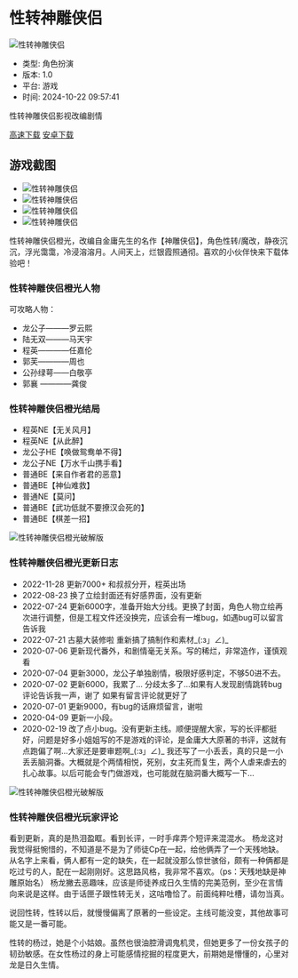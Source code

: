 # 性转神雕侠侣

![性转神雕侠侣](http://i-1.4339.net.cn/2023/0814/fea5d62ec34b4efa8a5cf8c1698a25de.jpg)

- 类型: 角色扮演
- 版本: 1.0
- 平台: 游戏
- 时间: 2024-10-22 09:57:41

性转神雕侠侣影视改编剧情

[高速下载](javascript:;) [安卓下载](http://11.4339ptdown.wxzcname.cn:8021/game/2023/Q3/xzsdxl.apk?tk=QOyY2YjhTOjFTO5IzNhVDO5QmN4QjZ5ETOjZTYzYjN3wnbvxHdl5mL5MzM0wXM2YjM5MTOzcTM)

## 游戏截图

- ![性转神雕侠侣](http://i-1.4339.net.cn/2023/0814/af13264ba84142d5acc24c20f344de14.jpg)
- ![性转神雕侠侣](http://i-1.4339.net.cn/2023/0814/b8bb280245b34e89b6bc1e8e5facb443.jpg)
- ![性转神雕侠侣](http://i-1.4339.net.cn/2023/0814/b1419d596169490a9c4e9d3cd77cbac6.jpg)
- ![性转神雕侠侣](http://i-1.4339.net.cn/2023/0814/a81b4299082a4846a3282f0efb870940.jpg)

性转神雕侠侣橙光，改编自金庸先生的名作【神雕侠侣】，角色性转/魔改，静夜沉沉，浮光霭霭，冷浸溶溶月。人间天上，烂银霞照通彻。喜欢的小伙伴快来下载体验吧！

### 性转神雕侠侣橙光人物

可攻略人物：

- 龙公子———罗云熙
- 陆无双———马天宇
- 程英————任嘉伦
- 郭芙————周也
- 公孙绿萼——白敬亭
- 郭襄 ————龚俊

### 性转神雕侠侣橙光结局

- 程英NE【无关风月】
- 程英NE【从此醉】
- 龙公子HE【唤做鸳鸯单不得】
- 龙公子NE【万水千山携手看】
- 普通BE【来自作者君的恶意】
- 普通BE【神仙难救】
- 普通NE【莫问】
- 普通BE【武功低就不要撩汉会死的】
- 普通BE【棋差一招】

![性转神雕侠侣橙光破解版](http://i-1.4339.net.cn/2023/0814/KDYwMHgp/eeb0f1f754c94775b98f86687df862b7.jpg)

### 性转神雕侠侣橙光更新日志

- 2022-11-28 更新7000+ 和叔叔分开，程英出场
- 2022-08-23 换了立绘封面还有好感界面，没有更新
- 2022-07-24 更新6000字，准备开始大分线。更换了封面，角色人物立绘再次进行调整，但是工程文件还没换完，应该会有一堆bug，如遇bug可以留言告诉我
- 2022-07-21 古墓大装修啦 重新搞了搞制作和素材_(:з」∠)_
- 2020-07-06 更新现代番外，和剧情毫无关系。写的稀烂，非常造作，谨慎观看
- 2020-07-04 更新3000，龙公子单独剧情，极限好感判定，不够50进不去。
- 2020-07-02 更新6000，我累了... 分歧太多了...如果有人发现剧情跳转bug评论告诉我一声，谢了 如果有留言评论就更好了
- 2020-07-01 更新9000，有bug的话麻烦留言，谢啦
- 2020-04-09 更新一小段。
- 2020-02-19 改了点小bug。没有更新主线。顺便提醒大家，写的长评都挺好，问题是好多小姐姐写的不是游戏的评论，是金庸大大原著的书评，这就有点跑偏了啊...大家还是要审题啊_(:з」∠)_ 我还写了一小丢丢，真的只是一小丢丢脑洞番。大概就是个两情相悦，死别，女主死而复生，两个人虐来虐去的扎心故事。以后可能会专门做游戏，也可能就在脑洞番大概写一下...
  
![性转神雕侠侣橙光破解版](http://i-1.4339.net.cn/2023/0814/KDYwMHgp/8bb21c4645ae4ed08a0a9fcd6d1c78d7.jpg)

### 性转神雕侠侣橙光玩家评论

看到更新，真的是热泪盈眶。看到长评，一时手痒弄个短评来混混水。 杨龙这对我觉得挺惋惜的，不知道是不是为了师徒Cp在一起，给他俩弄了一个天残地缺。从名字上来看，俩人都有一定的缺失，在一起就没那么惊世骇俗，颇有一种俩都是吃过亏的人，配在一起刚刚好。这思路风格，我非常不喜欢。（ps：天残地缺是神雕原始名） 杨龙撇去恶趣味，应该是师徒养成日久生情的完美范例，至少在言情向来说是这样。由于话匣子跟性转无关，这咕噜恰了。前面纯粹吐槽，请勿当真。

说回性转，性转以后，就慢慢偏离了原著的一些设定。主线可能没变，其他故事可能又是一番可能。

性转的杨过，她是个小姑娘。虽然也很油腔滑调鬼机灵，但她更多了一份女孩子的韧劲敏感。在女性杨过的身上可能感情挖掘的程度更大，前期她是懵懂的，心里对龙是日久生情。
